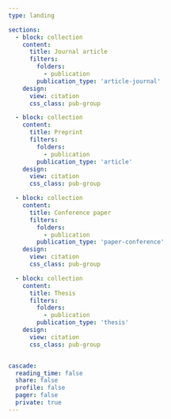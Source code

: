 ```yaml
---
type: landing

sections:
  - block: collection
    content:
      title: Journal article
      filters:
        folders:
          - publication
        publication_type: 'article-journal'
    design:
      view: citation
      css_class: pub-group

  - block: collection
    content:
      title: Preprint
      filters:
        folders:
          - publication
        publication_type: 'article'
    design:
      view: citation
      css_class: pub-group

  - block: collection
    content:
      title: Conference paper
      filters:
        folders:
          - publication
        publication_type: 'paper-conference'
    design:
      view: citation
      css_class: pub-group

  - block: collection
    content:
      title: Thesis
      filters:
        folders:
          - publication
        publication_type: 'thesis'
    design:
      view: citation
      css_class: pub-group


cascade:
  reading_time: false
  share: false
  profile: false
  pager: false
  private: true
---
```

